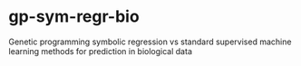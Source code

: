 # gp-sym-regr-bio
Genetic programming symbolic regression vs standard supervised machine learning methods for prediction in biological data
